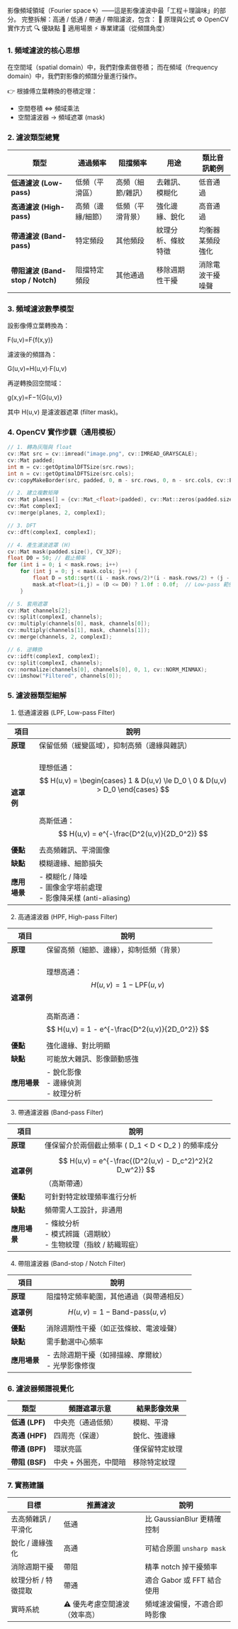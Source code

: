 影像頻域領域（Fourier space 🌀）——這是影像濾波中最「工程＋理論味」的部分。
完整拆解：高通 / 低通 / 帶通 / 帶阻濾波，包含：
🧠 原理與公式
⚙️ OpenCV 實作方式
🔍 優缺點
🧩 適用場景
⚡ 專業建議（從頻譜角度）

### 1. 頻域濾波的核心思想

在空間域（spatial domain）中，我們對像素做卷積；
而在頻域（frequency domain）中，我們對影像的頻譜分量進行操作。

👉 根據傅立葉轉換的卷積定理：
- 空間卷積 ⇔ 頻域乘法
- 空間濾波器 → 頻域遮罩 (mask)

### 2. 濾波類型總覽
| 類型                           | 通過頻率      | 阻擋頻率      | 用途        | 類比音訊範例   |
| ---------------------------- | --------- | --------- | --------- | -------- |
| **低通濾波 (Low-pass)**          | 低頻（平滑區）   | 高頻（細節/雜訊） | 去雜訊、模糊化   | 低音通過     |
| **高通濾波 (High-pass)**         | 高頻（邊緣/細節） | 低頻（平滑背景）  | 強化邊緣、銳化   | 高音通過     |
| **帶通濾波 (Band-pass)**         | 特定頻段      | 其他頻段      | 紋理分析、條紋特徵 | 均衡器某頻段強化 |
| **帶阻濾波 (Band-stop / Notch)** | 阻擋特定頻段    | 其他通過      | 移除週期性干擾   | 消除電波干擾噪聲 |

### 3. 頻域濾波數學模型

設影像傅立葉轉換為：

F(u,v)=F{f(x,y)}

濾波後的頻譜為：

G(u,v)=H(u,v)⋅F(u,v)

再逆轉換回空間域：

g(x,y)=F−1{G(u,v)}

其中 H(u,v) 是濾波器遮罩 (filter mask)。

### 4. OpenCV 實作步驟（通用模板）

``` cpp
// 1. 轉為灰階與 float
cv::Mat src = cv::imread("image.png", cv::IMREAD_GRAYSCALE);
cv::Mat padded;
int m = cv::getOptimalDFTSize(src.rows);
int n = cv::getOptimalDFTSize(src.cols);
cv::copyMakeBorder(src, padded, 0, m - src.rows, 0, n - src.cols, cv::BORDER_CONSTANT, cv::Scalar::all(0));

// 2. 建立複數矩陣
cv::Mat planes[] = {cv::Mat_<float>(padded), cv::Mat::zeros(padded.size(), CV_32F)};
cv::Mat complexI;
cv::merge(planes, 2, complexI);

// 3. DFT
cv::dft(complexI, complexI);

// 4. 產生濾波遮罩 (H)
cv::Mat mask(padded.size(), CV_32F);
float D0 = 50; // 截止頻率
for (int i = 0; i < mask.rows; i++)
    for (int j = 0; j < mask.cols; j++) {
        float D = std::sqrt((i - mask.rows/2)*(i - mask.rows/2) + (j - mask.cols/2)*(j - mask.cols/2));
        mask.at<float>(i,j) = (D <= D0) ? 1.0f : 0.0f;  // Low-pass 範例
    }

// 5. 套用遮罩
cv::Mat channels[2];
cv::split(complexI, channels);
cv::multiply(channels[0], mask, channels[0]);
cv::multiply(channels[1], mask, channels[1]);
cv::merge(channels, 2, complexI);

// 6. 逆轉換
cv::idft(complexI, complexI);
cv::split(complexI, channels);
cv::normalize(channels[0], channels[0], 0, 1, cv::NORM_MINMAX);
cv::imshow("Filtered", channels[0]);
```

### 5. 濾波器類型細解
1. 低通濾波器 (LPF, Low-pass Filter)

| 項目 | 說明 |
| ---- | ---- |
| **原理** | 保留低頻（緩變區域），抑制高頻（邊緣與雜訊） |
| **遮罩例** | <br>理想低通：<br>$$ H(u,v) = \begin{cases} 1 & D(u,v) \le D_0 \ 0 & D(u,v) > D_0 \end{cases} $$<br><br>高斯低通：<br>$$ H(u,v) = e^{-\frac{D^2(u,v)}{2D_0^2}} $$ |
| **優點** | 去高頻雜訊、平滑圖像 |
| **缺點**   | 模糊邊緣、細節損失 |
| **應用場景** | - 模糊化 / 降噪<br> - 圖像金字塔前處理<br> - 影像降采樣 (anti-aliasing) |
2. 高通濾波器 (HPF, High-pass Filter)

| 項目 | 說明 |
| ---- | ---- |
| **原理** | 保留高頻（細節、邊緣），抑制低頻（背景） |
| **遮罩例** | <br>理想高通：<br>$$ H(u,v) = 1 - \text{LPF}(u,v) $$<br><br>高斯高通：<br>$$ H(u,v) = 1 - e^{-\frac{D^2(u,v)}{2D_0^2}} $$ |
| **優點** | 強化邊緣、對比明顯 |
| **缺點** | 可能放大雜訊、影像顫動感強 |
| **應用場景** | - 銳化影像<br> - 邊緣偵測<br> - 紋理分析 |
3. 帶通濾波器 (Band-pass Filter)

| 項目 | 說明 |
| ---- | ---- |
| **原理** | 僅保留介於兩個截止頻率 ( D_1 < D < D_2 ) 的頻率成分 |
| **遮罩例** | $$ H(u,v) = e^{-\frac{(D^2(u,v) - D_c^2)^2}{2 D_w^2}} $$（高斯帶通）|
| **優點** | 可針對特定紋理頻率進行分析 |
| **缺點** | 頻帶需人工設計，非通用 |
| **應用場景** | - 條紋分析<br> - 模式辨識（週期紋）<br> - 生物紋理（指紋 / 紡織瑕疵）|
4. 帶阻濾波器 (Band-stop / Notch Filter)

| 項目 | 說明 |
| ---- | ---- |
| **原理** | 阻擋特定頻率範圍，其他通過（與帶通相反） |
| **遮罩例** | $$ H(u,v) = 1 - \text{Band-pass}(u,v) $$ |
| **優點** | 消除週期性干擾（如正弦條紋、電波噪聲） |
| **缺點** | 需手動選中心頻率 |
| **應用場景** | - 去除週期干擾（如掃描線、摩爾紋）<br> - 光學影像修復 |

### 6. 濾波器頻譜視覺化

| 類型           | 頻譜遮罩示意       | 結果影像效果  |
| ------------ | ------------ | ------- |
| **低通 (LPF)** | 中央亮（通過低頻）    | 模糊、平滑   |
| **高通 (HPF)** | 四周亮（保邊）      | 銳化、強邊緣  |
| **帶通 (BPF)** | 環狀亮區         | 僅保留特定紋理 |
| **帶阻 (BSF)** | 中央 + 外圈亮，中間暗 | 移除特定紋理  |

### 7. 實務建議

| 目標          | 推薦濾波             | 說明                   |
| ----------- | ---------------- | -------------------- |
| 去高頻雜訊 / 平滑化 | 低通               | 比 GaussianBlur 更精確控制 |
| 銳化 / 邊緣強化   | 高通               | 可結合原圖 `unsharp mask` |
| 消除週期干擾      | 帶阻               | 精準 notch 掉干擾頻率       |
| 紋理分析 / 特徵提取 | 帶通               | 適合 Gabor 或 FFT 結合使用  |
| 實時系統        | ⚠️ 優先考慮空間濾波（效率高） | 頻域濾波偏慢，不適合即時影像       |


